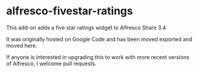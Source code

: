 # alfresco-fivestar-ratings
This add-on adds a five star ratings widget to Alfresco Share 3.4

It was originally hosted on Google Code and has been moved exported and moved here.

If anyone is interested in upgrading this to work with more recent versions of Alfresco, I welcome pull requests.
